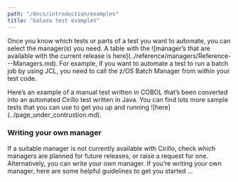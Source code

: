 ```yaml
---
path: "/docs/introduction/examples"
title: "Galasa test examples"
---
```


<p>Once you know which tests or parts of a test you want to automate, you can select the manager(s) you need. A table with the ![manager’s 
that are available with the current release is here](../reference/managers/Reference---Managers.md). For example, if you want to automate a test to run a batch job by using JCL, you need 
to call the z/OS Batch Manager from within your test code. </p> 

<p>Here’s an example of a manual test written in COBOL that’s been converted into an automated Cirillo test written in Java. You can find 
lots more sample tests that you can use to get you up and running ![here](../page_under_contrustion.md).</p>

### Writing your own manager
If a suitable manager is not currently available with Cirillo, check which managers are planned for future releases, or raise a request for one. Alternatively, you can write your own manager. If you’re writing your own manager, here are some helpful guidelines to get you started …
